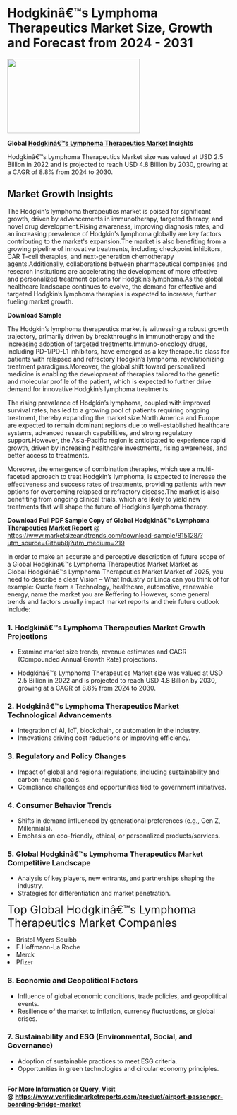 <H1>Hodgkinâ€™s Lymphoma Therapeutics Market Size, Growth and Forecast from 2024 - 2031</H1><img class="aligncenter size-medium wp-image-584254" src="https://thirdeyenews.in/wp-content/uploads/2024/09/Global-Market-Research-300x168.jpeg" alt="" width="300" height="168" /><p><strong>Global&nbsp;<a href="https://www.marketsizeandtrends.com/download-sample/815128/?utm_source=Github8j?utm_medium=219">Hodgkinâ€™s Lymphoma Therapeutics Market</a> Insights</strong></p><p>Hodgkinâ€™s Lymphoma Therapeutics Market size was valued at USD 2.5 Billion in 2022 and is projected to reach USD 4.8 Billion by 2030, growing at a CAGR of 8.8% from 2024 to 2030.</p><p><h2>Market Growth Insights</h2> <p>The Hodgkin’s lymphoma therapeutics market is poised for significant growth, driven by advancements in immunotherapy, targeted therapy, and novel drug development.Rising awareness, improving diagnosis rates, and an increasing prevalence of Hodgkin's lymphoma globally are key factors contributing to the market's expansion.The market is also benefiting from a growing pipeline of innovative treatments, including checkpoint inhibitors, CAR T-cell therapies, and next-generation chemotherapy agents.Additionally, collaborations between pharmaceutical companies and research institutions are accelerating the development of more effective and personalized treatment options for Hodgkin’s lymphoma.As the global healthcare landscape continues to evolve, the demand for effective and targeted Hodgkin’s lymphoma therapies is expected to increase, further fueling market growth.</p> <p><strong>Download Sample</strong></p> <p>The Hodgkin’s lymphoma therapeutics market is witnessing a robust growth trajectory, primarily driven by breakthroughs in immunotherapy and the increasing adoption of targeted treatments.Immuno-oncology drugs, including PD-1/PD-L1 inhibitors, have emerged as a key therapeutic class for patients with relapsed and refractory Hodgkin’s lymphoma, revolutionizing treatment paradigms.Moreover, the global shift toward personalized medicine is enabling the development of therapies tailored to the genetic and molecular profile of the patient, which is expected to further drive demand for innovative Hodgkin’s lymphoma treatments.</p> <p>The rising prevalence of Hodgkin’s lymphoma, coupled with improved survival rates, has led to a growing pool of patients requiring ongoing treatment, thereby expanding the market size.North America and Europe are expected to remain dominant regions due to well-established healthcare systems, advanced research capabilities, and strong regulatory support.However, the Asia-Pacific region is anticipated to experience rapid growth, driven by increasing healthcare investments, rising awareness, and better access to treatments.</p> <p>Moreover, the emergence of combination therapies, which use a multi-faceted approach to treat Hodgkin’s lymphoma, is expected to increase the effectiveness and success rates of treatments, providing patients with new options for overcoming relapsed or refractory disease.The market is also benefiting from ongoing clinical trials, which are likely to yield new treatments that will shape the future of Hodgkin’s lymphoma therapy.</p> <p><span class=""><strong>Download Full PDF Sample Copy of Global Hodgkinâ€™s Lymphoma Therapeutics Market Report</strong> @ <a href="https://www.marketsizeandtrends.com/download-sample/815128/?utm_source=Github8j?utm_medium=219" target="_blank">https://www.marketsizeandtrends.com/download-sample/815128/?utm_source=Github8j?utm_medium=219</a></span></p><p>In order to make an accurate and perceptive description of future scope of a Global&nbsp;Hodgkinâ€™s Lymphoma Therapeutics Market Market as Global&nbsp;Hodgkinâ€™s Lymphoma Therapeutics Market Market of 2025, you need to describe a clear Vision &ndash; What Industry or Linda can you think of for example: Quote from a Technology, healthcare, automotive, renewable energy, name the market you are Reffering to.However, some general trends and factors usually impact market reports and their future outlook include:</p><h3>1.&nbsp;<strong>Hodgkinâ€™s Lymphoma Therapeutics Market Growth Projections</strong></h3><ul><li>Examine market size trends, revenue estimates and CAGR (Compounded Annual Growth Rate) projections.</li><li><p>Hodgkinâ€™s Lymphoma Therapeutics Market size was valued at USD 2.5 Billion in 2022 and is projected to reach USD 4.8 Billion by 2030, growing at a CAGR of 8.8% from 2024 to 2030.</p></li></ul><h3>2.&nbsp;<strong>Hodgkinâ€™s Lymphoma Therapeutics Market Technological Advancements</strong></h3><ul><li>Integration of AI, IoT, blockchain, or automation in the industry.</li><li>Innovations driving cost reductions or improving efficiency.</li></ul><h3>3.&nbsp;<strong>Regulatory and Policy Changes</strong></h3><ul><li>Impact of global and regional regulations, including sustainability and carbon-neutral goals.</li><li>Compliance challenges and opportunities tied to government initiatives.</li></ul><h3>4.&nbsp;<strong>Consumer Behavior Trends</strong></h3><ul><li>Shifts in demand influenced by generational preferences (e.g., Gen Z, Millennials).</li><li>Emphasis on eco-friendly, ethical, or personalized products/services.</li></ul><h3>5.&nbsp;<strong>Global Hodgkinâ€™s Lymphoma Therapeutics Market Competitive Landscape</strong></h3><ul><li>Analysis of key players, new entrants, and partnerships shaping the industry.</li><li>Strategies for differentiation and market penetration.</li></ul><p data-pm-slice="1 1 []"><span style="color: inherit; font-family: inherit; font-size: 25px;">Top Global Hodgkinâ€™s Lymphoma Therapeutics Market Companies</span></p><div class="" data-test-id=""><p><li>Bristol Myers Squibb</li><li> F.Hoffmann-La Roche</li><li> Merck</li><li> Pfizer</li></p></div><h3>6.&nbsp;<strong>Economic and Geopolitical Factors</strong></h3><ul><li>Influence of global economic conditions, trade policies, and geopolitical events.</li><li>Resilience of the market to inflation, currency fluctuations, or global crises.</li></ul><h3>7.&nbsp;<strong>Sustainability and ESG (Environmental, Social, and Governance)</strong></h3><ul><li>Adoption of sustainable practices to meet ESG criteria.</li><li>Opportunities in green technologies and circular economy principles.</li></ul><h2><strong style="font-size: 14px;">For More Information or Query, Visit @&nbsp;</strong><a style="background-color: #ffffff; font-size: 14px;" href="https://www.marketsizeandtrends.com/report/hodgkins-lymphoma-therapeutics-market/" target="_blank">https://www.verifiedmarketreports.com/product/airport-passenger-boarding-bridge-market</a></h2>
